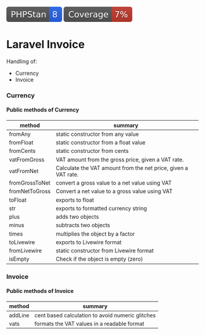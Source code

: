 <!--

This file was written by 'make-markdown.php' line 14 using
SchenkeIo\PackagingTools\Markdown\MarkdownAssembler

Do not edit manually as it will be overwritten.

-->

[![](.github/phpstan.svg)]()
[![](.github/coverage.svg)]()


# Laravel Invoice

Handling of:
- Currency
- Invoice




### Currency



#### Public methods of Currency

| method         | summary                                                        |
|----------------|----------------------------------------------------------------|
| fromAny        | static constructor from any value                              |
| fromFloat      | static constructor from a float value                          |
| fromCents      | static constructor from cents                                  |
| vatFromGross   | VAT amount from the gross price, given a VAT rate.             |
| vatFromNet     | Calculate the VAT amount from the net price, given a VAT rate. |
| fromGrossToNet | convert a gross value to a net value using VAT                 |
| fromNetToGross | Convert a net value to a gross value using VAT                 |
| toFloat        | exports to float                                               |
| str            | exports to formatted currency string                           |
| plus           | adds two objects                                               |
| minus          | subtracts two objects                                          |
| times          | multiplies the object by a factor                              |
| toLivewire     | exports to Livewire format                                     |
| fromLivewire   | static constructor from Livewire format                        |
| isEmpty        | Check if the object is empty (zero)                            |



### Invoice



#### Public methods of Invoice

| method  | summary                                          |
|---------|--------------------------------------------------|
| addLine | cent based calculation to avoid numeric glitches |
| vats    | formats the VAT values in a readable format      |



